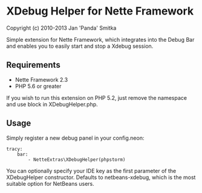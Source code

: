 XDebug Helper for Nette Framework
=================================
Copyright (c) 2010-2013 Jan 'Panda' Smitka


Simple extension for Nette Framework, which integrates into the Debug Bar and
enables you to easily start and stop a Xdebug session.


Requirements
------------

* Nette Framework 2.3
* PHP 5.6 or greater

If you wish to run this extension on PHP 5.2, just remove the namespace and
use block in XDebugHelper.php.


Usage
-----

Simply register a new debug panel in your config.neon:

    tracy:
        bar:
            - NetteExtras\XDebugHelper(phpstorm)

You can optionally specify your IDE key as the first parameter of
the XDebugHelper constructor. Defaults to netbeans-xdebug, which is the most
suitable option for NetBeans users.
